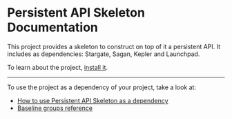 # Persistent API Skeleton Documentation

This project provides a skeleton to construct on top of it a persistent API. It
includes as dependencies: Stargate, Sagan, Kepler and Launchpad.

To learn about the project, [install it](how-to/how-to-load-in-pharo.md).

---

To use the project as a dependency of your project, take a look at:

- [How to use Persistent API Skeleton as a dependency](how-to/how-to-use-as-dependency-in-pharo.md)
- [Baseline groups reference](reference/Baseline-groups.md)
